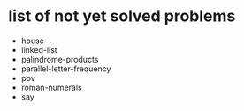 # list of not yet solved problems

* house
* linked-list
* palindrome-products
* parallel-letter-frequency
* pov
* roman-numerals
* say
